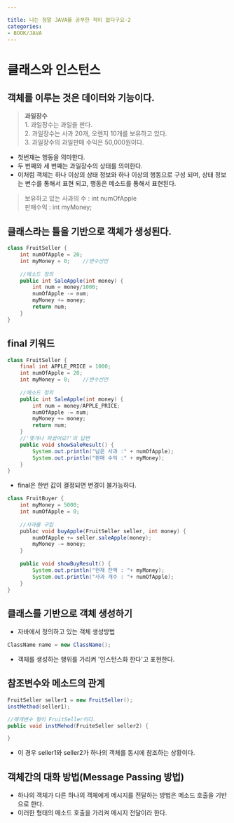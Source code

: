 ```yaml
---

title: 나는 정말 JAVA를 공부한 적이 없다구요-2
categories:
- BOOK/JAVA
---
```


# 클래스와 인스턴스<br/>
## 객체를 이루는 것은 데이터와 기능이다.<br/>
<blockquote><b>과일장수</b><br/>
1. 과일장수는 과일을 판다.<br/>
2. 과일장수는 사과 20개, 오렌지 10개를 보유하고 있다.<br/>
3. 과일장수의 과일판매 수익은 50,000원이다.
</blockquote>

- 첫번쟤는 행동을 의마한다.<br/>
- 두 번째와 세 번째는 과일장수의 상태를 의미한다.<br/>
- 이처럼 객체는 하나 이상의 상태 정보와 하나 이상의 행동으로 구성 되며, 상태 정보는 변수를 통해서 표현 되고, 행동은 메소드를 통해서 표현된다.<br/>
<blockquote>보유하고 있는 사과의 수 : int numOfApple<br/>
판매수익 : int myMoney;
</blockquote>

## 클래스라는 틀을 기반으로 객체가 생성된다.<br/>
```java
class FruitSeller {
	int numOfApple = 20;
    int myMoney = 0;	//변수선언
    
    //메소드 정의
    public int SaleApple(int money) {
    	int num = money/1000;
        numOfApple -= num;
        myMoney += money;
        return num;
    }
}
```

## final 키워드<br/>
```java
class FruitSeller {
	final int APPLE_PRICE = 1000;
	int numOfApple = 20;
    int myMoney = 0;	//변수선언
    
    //메소드 정의
    public int SaleApple(int money) {
    	int num = money/APPLE_PRICE;
        numOfApple -= num;
        myMoney += money;
        return num;
    }
    //'몇개나 파셨어요?'의 답변
    public void showSaleResult() {
    	System.out.println("남은 사과 :" + numOfApple);
        System.out.println("판매 수익 :" + myMoney);
    }
}
```

- final은 한번 값이 결정되면 변경이 불가능하다.<br/>

```java
class FruitBuyer {
	int myMoney = 5000;
    int numOfApple = 0;
    
    //사과를 구입
    publoc void buyApple(FruitSeller seller, int money) {
    	numOfApple += seller.saleApple(money);
        myMoney -= money;
    }
    
    public void showBuyResult() {
    	System.out.println("현재 잔액 : "+ myMoney);
        System.out.println("사과 개수 : "+ numOfApple);
    }
}
```

## 클래스를 기반으로 객체 생성하기<br/>
- 자바에서 정의하고 있는 객체 생성방법
```java
ClassName name = new ClassName();
```

- 객체를 생성하는 행위를 가리켜 '인스턴스화 한다'고 표현한다.<br/>

## 참조변수와 메소드의 관계<br/>
```java
FruitSeller seller1 = new FruitSeller();
instMethod(seller1);

//매개변수 형이 FruitSeller이다.
public void instMehod(FruiteSeller seller2) {

}
```

- 이 경우 seller1와 seller2가 하나의 객체를 동시에 참조하는 상황이다.<br/>

## 객체간의 대화 방법(Message Passing 방법)<br/>
- 하나의 객체가 다른 하나의 객체에게 메시지를 전달하는 방법은 메소드 호출을 기반으로 한다.<br/>
- 이러한 형태의 메소드 호출을 가리켜 메시지 전달이라 한다.


